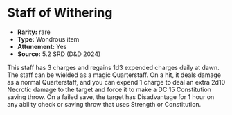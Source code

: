 
# Staff of Withering

* **Rarity:** rare
* **Type:** Wondrous item
* **Attunement:** Yes
* **Source:** 5.2 SRD (D&D 2024)


This staff has 3 charges and regains 1d3 expended charges daily at dawn. The staff can be wielded as a magic Quarterstaff. On a hit, it deals damage as a normal Quarterstaff, and you can expend 1 charge to deal an extra 2d10 Necrotic damage to the target and force it to make a DC 15 Constitution saving throw. On a failed save, the target has Disadvantage for 1 hour on any ability check or saving throw that uses Strength or Constitution.
